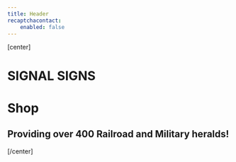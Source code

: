 ```yaml
---
title: Header
recaptchacontact:
    enabled: false
---
```


[center]
# SIGNAL SIGNS
# Shop

## Providing over 400 Railroad and Military heralds!
[/center]